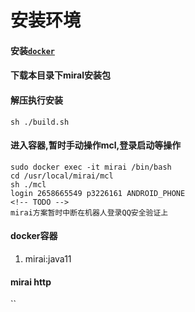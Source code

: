 # 安装环境
#### 安装[`docker`](https://www.runoob.com/docker/ubuntu-docker-install.html)

#### 下载本目录下miral安装包

#### 解压执行安装

`sh ./build.sh`

#### 进入容器,暂时手动操作mcl,登录启动等操作

```
sudo docker exec -it mirai /bin/bash
cd /usr/local/mirai/mcl
sh ./mcl
login 2658665549 p3226161 ANDROID_PHONE
<!-- TODO -->
mirai方案暂时中断在机器人登录QQ安全验证上
```
#### docker容器
   1. mirai:java11

#### mirai http
``